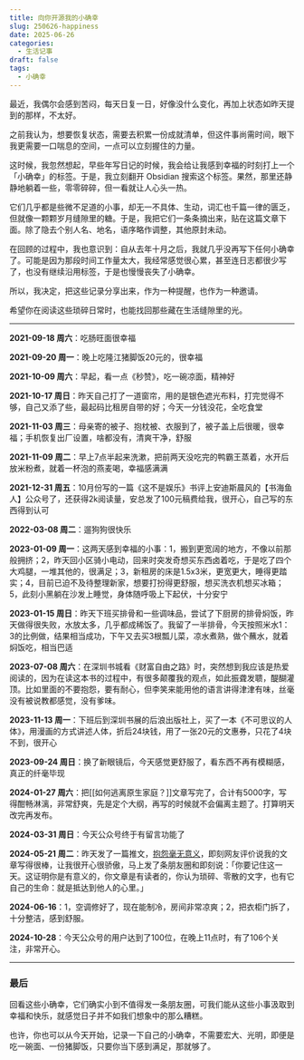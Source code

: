 ```yaml
---
title: 向你开源我的小确幸
slug: 250626-happiness
date: 2025-06-26
categories:
  - 生活记事
draft: false
tags:
  - 小确幸
---
```

最近，我偶尔会感到苦闷，每天日复一日，好像没什么变化，再加上状态如昨天提到的那样，不太好。

之前我认为，想要恢复状态，需要去积累一份成就清单，但这件事尚需时间，眼下我更需要一口喘息的空间，一点可以立刻握住的力量。

这时候，我忽然想起，早些年写日记的时候，我会给让我感到幸福的时刻打上一个「小确幸」的标签。于是，我立刻翻开 Obsidian 搜索这个标签。果然，那里还静静地躺着一些，零零碎碎，但一看就让人心头一热。

它们几乎都是些微不足道的小事，却无一不具体、生动，词汇也千篇一律的匮乏，但就像一颗颗岁月缝隙里的糖。于是，我把它们一条条摘出来，贴在这篇文章下面。除了隐去个别人名、地名，语序略作调整，其他原封未动。

在回顾的过程中，我也意识到：自从去年十月之后，我就几乎没再写下任何小确幸了。可能是因为那段时间工作量太大，我经常感觉很心累，甚至连日志都很少写了，也没有继续沿用标签，于是也慢慢丧失了小确幸。

所以，我决定，把这些记录分享出来，作为一种提醒，也作为一种邀请。

希望你在阅读这些琐碎日常时，也能找回那些藏在生活缝隙里的光。

---

**2021-09-18 周六**：吃肠旺面很幸福

**2021-09-20 周一**：晚上吃隆江猪脚饭20元的，很幸福

**2021-10-09 周六**：早起，看一点《秒赞》，吃一碗凉面，精神好

**2021-10-17  周日**：昨天自己打了一道窗帘，用的是银色遮光布料，打完觉得不够，自己又添了些，最起码比租房自带的好；今天一分钱没花，全吃食堂

**2021-11-03  周三**：母亲寄的被子、抱枕被、衣服到了，被子盖上后很暖，很幸福；手机恢复出厂设置，啥都没有，清爽干净，舒服

**2021-11-09 周二**：早上7点半起来洗漱，把前两天没吃完的鸭霸王蒸着，水开后放米粉煮，就着一杯泡的燕麦喝，幸福感满满

**2021-12-31 周五**：10月份写的一篇《这不是娱乐》书评上安迪斯晨风的【书海鱼人】公众号了，还获得2k阅读量，安总发了100元稿费给我，很开心，自己写的东西得到认可

**2022-03-08 周二**：遛狗狗很快乐

**2023-01-09 周一**：这两天感到幸福的小事：1，搬到更宽阔的地方，不像以前那般拥挤；2，昨天回小区骑小电动，回来时突发奇想买东西卤着吃，于是吃了四个大鸡腿，一堆其他的，很满足；3，新租房的床是1.5x3米，更宽更大，睡得更踏实；4，目前已迫不及待整理新家，想要打扮得更舒服，想买洗衣机想买冰箱；5，此刻小黑躺在沙发上睡觉，身体随呼吸上下起伏，十分安宁

**2023-01-15 周日**：昨天下班买排骨和一些调味品，尝试了下厨房的排骨焖饭，昨天做得很失败，水放太多，几乎都成稀饭了。我留了一半排骨，今天按照米水1：3的比例做，结果相当成功，下午又去买3根瓢儿菜，凉水煮熟，做个蘸水，就着焖饭吃，相当巴适

**2023-07-08 周六**：在深圳书城看《财富自由之路》时，突然想到我应该是热爱阅读的，因为在读这本书的过程中，有很多颠覆我的观点，如此振聋发聩，醍醐灌顶。比如里面的不要抱怨，要有耐心，但李笑来能用他的语言讲得津津有味，丝毫没有被说教都感觉，没有爹味。

**2023-11-13 周一**：下班后到深圳书展的后浪出版社上，买了一本《不可思议的人体》，用漫画的方式讲述人体，折后24块钱，用了一张20元的文惠券，只花了4块不到，很开心

**2023-09-24 周日**：换了新眼镜后，今天感觉更舒服了，看东西不再有模糊感，真正的纤毫毕现

**2024-01-27 周六**：把[[如何逃离原生家庭？]]文章写完了，合计有5000字，写得酣畅淋漓，非常舒爽，先是定个大纲，再写的时候就不会偏离主题了。打算明天改完再发布。

**2024-03-31 周日**：今天公众号终于有留言功能了

**2024-05-21 周二**：昨天发了一篇推文，[抱怨毫无意义](https://mp.weixin.qq.com/s/vSkf8MZcItaSi__7WkDUQA)，即刻网友评价说我的文章写得很棒，让我很开心很骄傲，马上发了条朋友圈和即刻说：「你要记住这一天。这证明你是有意义的，你文章是有读者的，你认为琐碎、零散的文字，也有它自己的生命：就是抵达到他人的心里。」

**2024-06-16**：1，空调修好了，现在能制冷，房间非常凉爽；2，把衣柜门拆了，十分整洁，感到舒服。

**2024-10-28**：今天公众号的用户达到了100位，在晚上11点时，有了106个关注，非常开心。

---

### 最后

回看这些小确幸，它们确实小到不值得发一条朋友圈，可我们能从这些小事汲取到幸福和快乐，就感觉日子并不如我们想象中的那么糟糕。

也许，你也可以从今天开始，记录一下自己的小确幸，不需要宏大、光明，即便是吃一碗面、一份猪脚饭，只要你当下感到满足，那就够了。